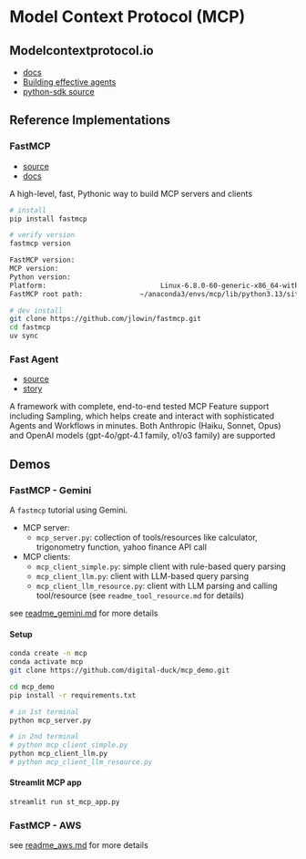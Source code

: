 
# Model Context Protocol (MCP)

## Modelcontextprotocol.io

- [docs](https://modelcontextprotocol.io/introduction)
- [Building effective agents](https://www.anthropic.com/engineering/building-effective-agents)
- [python-sdk source](https://github.com/modelcontextprotocol/python-sdk)

## Reference Implementations

### FastMCP

- [source](https://github.com/jlowin/fastmcp)
- [docs](https://gofastmcp.com/getting-started/welcome)

A high-level, fast, Pythonic way to build MCP servers and clients

```bash
# install
pip install fastmcp

# verify version
fastmcp version

FastMCP version:                                                            2.5.2
MCP version:                                                                1.9.2
Python version:                                                            3.13.2
Platform:                            Linux-6.8.0-60-generic-x86_64-with-glibc2.35
FastMCP root path:              ~/anaconda3/envs/mcp/lib/python3.13/site-packages

# dev install
git clone https://github.com/jlowin/fastmcp.git
cd fastmcp
uv sync

```

### Fast Agent

- [source](https://github.com/evalstate/fast-agent)
- [story](https://llmindset.co.uk/resources/fast-agent/)

A framework with complete, end-to-end tested MCP Feature support including Sampling, which helps create and interact with sophisticated Agents and Workflows in minutes. 
Both Anthropic (Haiku, Sonnet, Opus) and OpenAI models (gpt-4o/gpt-4.1 family, o1/o3 family) are supported

## Demos

### FastMCP - Gemini

A `fastmcp` tutorial using Gemini.

- MCP server:
    - `mcp_server.py`: collection of tools/resources like calculator, trigonometry function, yahoo finance API call
- MCP clients:
    - `mcp_client_simple.py`: simple client with rule-based query parsing
    - `mcp_client_llm.py`: client with LLM-based query parsing
    - `mcp_client_llm_resource.py`: client with LLM parsing and calling tool/resource (see `readme_tool_resource.md` for details)

see [readme_gemini.md](https://github.com/digital-duck/mcp_demo/blob/main/readme_gemini.md) for more details

#### Setup
```bash
conda create -n mcp
conda activate mcp
git clone https://github.com/digital-duck/mcp_demo.git

cd mcp_demo
pip install -r requirements.txt

# in 1st terminal
python mcp_server.py

# in 2nd terminal
# python mcp_client_simple.py
python mcp_client_llm.py
# python mcp_client_llm_resource.py
```

#### Streamlit MCP app

```bash
streamlit run st_mcp_app.py
```

### FastMCP - AWS

see [readme_aws.md](https://github.com/digital-duck/mcp_demo/blob/main/readme_aws.md) for more details
